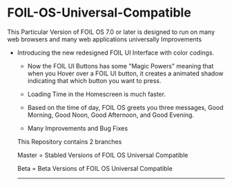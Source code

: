 # FOIL-OS-Universal-Compatible
This Particular Version of FOIL OS 7.0 or later is designed to run on many web browsers and many web applications universally 
Improvements 


* Introducing the new redesigned FOIL UI Interface with color codings. 

  * Now the FOIL UI Buttons has some "Magic Powers" meaning that when you Hover over a FOIL UI button, it creates a animated 
  shadow indicating that which button you want to press. 
  
  * Loading Time in the Homescreen is much faster. 
  
  * Based on the time of day, FOIL OS greets you three messages, Good Morning, Good Noon, Good Afternoon, and Good Evening.
  
  
  * Many  Improvements and Bug Fixes
  
  
  
  
  This Repository contains 2 branches
  
  Master = Stabled Versions of FOIL OS Universal Compatible
  
  Beta = Beta Versions of FOIL OS Universal Compatible
  
  __________________________________________________________________________________________________________________________
